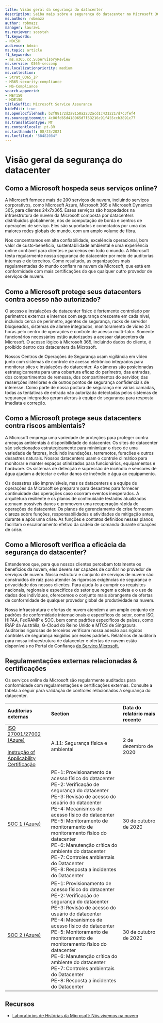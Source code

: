 ```yaml
---
title: Visão geral da segurança do datacenter
description: Saiba mais sobre a segurança do datacenter no Microsoft 365
ms.author: robmazz
author: robmazz
manager: laurawi
ms.reviewer: sosstah
f1.keywords:
- NOCSH
audience: Admin
ms.topic: article
f1_keywords:
- ms.o365.cc.SupervisoryReview
ms.service: O365-seccomp
ms.localizationpriority: medium
ms.collection:
- Strat_O365_IP
- M365-security-compliance
- MS-Compliance
search.appverid:
- MET150
- MOE150
titleSuffix: Microsoft Service Assurance
hideEdit: true
ms.openlocfilehash: b2f88172d2a8158a2232acd1c4312217d7c3fef4
ms.sourcegitcommit: 4c00fd65d418065d7f53216c91f455ccb3891c77
ms.translationtype: MT
ms.contentlocale: pt-BR
ms.lasthandoff: 08/23/2021
ms.locfileid: "58482084"
---
```

# <a name="datacenter-security-overview"></a>Visão geral da segurança do datacenter

## <a name="how-does-microsoft-host-its-online-services"></a>Como a Microsoft hospeda seus serviços online?

A Microsoft fornece mais de 200 serviços de nuvem, incluindo serviços corporativos, como Microsoft Azure, Microsoft 365 e Microsoft Dynamics 365, para clientes 24x7x365. Esses serviços são hospedados na infraestrutura de nuvem da Microsoft composta por datacenters distribuídos globalmente, nós de computação de borda e centros de operações de serviço. Eles são suportados e conectados por uma das maiores redes globais do mundo, com um amplo volume de fibra.

Nos concentramos em alta confiabilidade, excelência operacional, bom valor de custo-benefício, sustentabilidade ambiental e uma experiência online confiável para clientes e parceiros em todo o mundo. A Microsoft testa regularmente nossa segurança de datacenter por meio de auditorias internas e de terceiros. Como resultado, as organizações mais regulamentadas do mundo confiam na nuvem da Microsoft, que está em conformidade com mais certificações do que qualquer outro provedor de serviços de nuvem.

## <a name="how-does-microsoft-protect-its-datacenters-from-unauthorized-access"></a>Como a Microsoft protege seus datacenters contra acesso não autorizado?

O acesso a instalações de datacenter físico é fortemente controlado por perímetros externos e internos com segurança crescente em cada nível, incluindo cerca de perímetro, agentes de segurança, racks de servidor bloqueados, sistemas de alarme integrados, monitoramento de vídeo 24 horas pelo centro de operações e controle de acesso multi-fator. Somente funcionários necessários estão autorizados a acessar datacenters da Microsoft. O acesso lógico à Microsoft 365, incluindo dados do cliente, é proibido dentro dos datacenters da Microsoft.

Nossos Centros de Operações de Segurança usam vigilância em vídeo junto com sistemas de controle de acesso eletrônico integrados para monitorar sites e instalações do datacenter. As câmeras são posicionadas estrategicamente para uma cobertura eficaz do perímetro, das entradas, dos compartimentos de remessa, dos compartimentos do servidor, das resserções interiores e de outros pontos de segurança confidenciais de interesse. Como parte de nossa postura de segurança em várias camadas, todas as tentativas de entrada não autorizada detectadas pelos sistemas de segurança integrados geram alertas à equipe de segurança para resposta imediata e correção.

## <a name="how-does-microsoft-protect-its-datacenters-from-environmental-hazards"></a>Como a Microsoft protege seus datacenters contra riscos ambientais?

A Microsoft emprega uma variedade de proteções para proteger contra ameaças ambientais à disponibilidade do datacenter. Os sites de datacenter são selecionados estrategicamente para minimizar o risco de uma variedade de fatores, incluindo inundações, terremotos, furacões e outros desastres naturais. Nossos datacenters usam o controle climático para monitorar e manter espaços otimizados para funcionários, equipamentos e hardware. Os sistemas de detecção e supressão de incêndio e sensores de água ajudam a detectar e evitar danos de incêndio e água ao equipamento.

Os desastres são imprevisíveis, mas os datacenters e a equipe de operações da Microsoft se preparam para desastres para fornecer continuidade das operações caso ocorram eventos inesperados. A arquitetura resiliente e os planos de continuidade testados atualizados atenuam possíveis danos e promovem uma recuperação rápida de operações de datacenter. Os planos de gerenciamento de crise fornecem clareza sobre funções, responsabilidades e atividades de mitigação antes, durante e após uma crise. As funções e contatos definidos nesses planos facilitam o escalonamento efetivo da cadeia de comando durante situações de crise.

## <a name="how-does-microsoft-verify-the-effectiveness-of-datacenter-security"></a>Como a Microsoft verifica a eficácia da segurança do datacenter?

Entendemos que, para que nossos clientes percebam totalmente os benefícios da nuvem, eles devem ser capazes de confiar no provedor de serviços de nuvem. Nossa estrutura e conjunto de serviços de nuvem são construídos de raiz para atender às rigorosas exigências de segurança e privacidade dos nossos clientes. Para ajudá-lo a cumprir os requisitos nacionais, regionais e específicos do setor que regem a coleta e o uso de dados dos indivíduos, oferecemos o conjunto mais abrangente de ofertas de conformidade de qualquer provedor global de produtividade na nuvem.

Nossa infraestrutura e ofertas de nuvem atendem a um amplo conjunto de padrões de conformidade internacionais e específicos do setor, como ISO, HIPAA, FedRAMP e SOC, bem como padrões específicos de países, como IRAP da Austrália, G-Cloud do Reino Unido e MTCS de Singapura. Auditorias rigorosas de terceiros verificam nossa adesão aos rígidos controles de segurança exigidos por esses padrões. Relatórios de auditoria para nossa infraestrutura de datacenter e ofertas de nuvem estão disponíveis no Portal de Confiança [do Serviço Microsoft.](https://servicetrust.microsoft.com/)

## <a name="related-external-regulations--certifications"></a>Regulamentações externas relacionadas & certificações

Os serviços online da Microsoft são regularmente auditados para conformidade com regulamentações e certificações externas. Consulte a tabela a seguir para validação de controles relacionados à segurança do datacenter.

| **Auditorias externas** | **Section** | **Data do relatório mais recente** |
|:--------------------|:------------|:-----------------------|  
| [ISO 27001/27002 (Azure)](https://servicetrust.microsoft.com/ViewPage/MSComplianceGuideV3?command=Download&downloadType=Document&downloadId=e9116047-f327-430c-a83f-166b7e561ad6&tab=7027ead0-3d6b-11e9-b9e1-290b1eb4cdeb&docTab=7027ead0-3d6b-11e9-b9e1-290b1eb4cdeb_ISO_Reports) <br><br> [Instrução of Applicability](https://servicetrust.microsoft.com/ViewPage/MSComplianceGuideV3?command=Download&downloadType=Document&downloadId=00af6c3e-7f3e-4e0d-8b0e-79f45ef2cef1&tab=7027ead0-3d6b-11e9-b9e1-290b1eb4cdeb&docTab=7027ead0-3d6b-11e9-b9e1-290b1eb4cdeb_ISO_Reports) <br> [Certificação](https://servicetrust.microsoft.com/ViewPage/MSComplianceGuideV3?command=Download&downloadType=Document&downloadId=d7af5304-3a31-40e6-9abb-e26352305d41&tab=7027ead0-3d6b-11e9-b9e1-290b1eb4cdeb&docTab=7027ead0-3d6b-11e9-b9e1-290b1eb4cdeb_ISO_Reports) | A.11: Segurança física e ambiental | 2 de dezembro de 2020 |
| [SOC 1 (Azure)](https://servicetrust.microsoft.com/ViewPage/MSComplianceGuideV3?command=Download&downloadType=Document&downloadId=66043614-5628-4e26-83be-057eb3bb026c&tab=7027ead0-3d6b-11e9-b9e1-290b1eb4cdeb&docTab=7027ead0-3d6b-11e9-b9e1-290b1eb4cdeb_SOC_%2F_SSAE_16_Reports) | PE-1: Provisionamento de acesso físico do datacenter <br> PE-2: Verificação de segurança do datacenter <br> PE-3: Revisão de acesso do usuário do datacenter <br> PE-4: Mecanismos de acesso físico do datacenter <br> PE-5: Monitoramento de monitoramento de monitoramento físico do datacenter <br> PE-6: Manutenção crítica do ambiente do datacenter <br> PE-7: Controles ambientais do Datacenter <br> PE-8: Resposta a incidentes do Datacenter | 30 de outubro de 2020 |
| [SOC 2 (Azure)](https://servicetrust.microsoft.com/ViewPage/MSComplianceGuideV3?command=Download&downloadType=Document&downloadId=ce5bfbea-3514-40ae-a8a6-3617106a0b56&tab=7027ead0-3d6b-11e9-b9e1-290b1eb4cdeb&docTab=7027ead0-3d6b-11e9-b9e1-290b1eb4cdeb_SOC_%2F_SSAE_16_Reports) | PE-1: Provisionamento de acesso físico do datacenter <br> PE-2: Verificação de segurança do datacenter <br> PE-3: Revisão de acesso do usuário do datacenter <br> PE-4: Mecanismos de acesso físico do datacenter <br> PE-5: Monitoramento de monitoramento de monitoramento físico do datacenter <br> PE-6: Manutenção crítica do ambiente do datacenter <br> PE-7: Controles ambientais do Datacenter <br> PE-8: Resposta a incidentes do Datacenter | 30 de outubro de 2020 |

## <a name="resources"></a>Recursos

- [Laboratórios de Histórias da Microsoft: Nós vivemos na nuvem](https://news.microsoft.com/stories/microsoft-datacenter-tour/)
